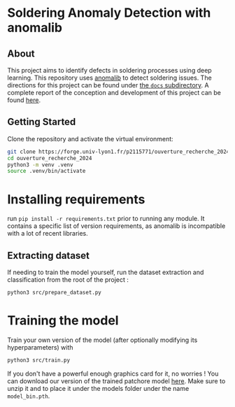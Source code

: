 # Soldering Anomaly Detection with anomalib


## About

This project aims to identify defects in soldering processes using deep learning. This repository uses [anomalib](https://github.com/openvinotoolkit/anomalib) to detect soldering issues. The directions for this project can be found under [the `docs` subdirectory](docs/Sujet_M1_2024_2.pdf). A complete report of the conception and development of this project can be found [here](docs/rapport.pdf).

## Getting Started

Clone the repository and activate the virtual environment:

```bash
git clone https://forge.univ-lyon1.fr/p2115771/ouverture_recherche_2024.git
cd ouverture_recherche_2024
python3 -m venv .venv
source .venv/bin/activate
```
# Installing requirements

run ```pip install -r requirements.txt``` prior to running any module. It contains a specific list of version requirements, as anomalib is incompatible with a lot of recent libraries.


## Extracting dataset

If needing to train the model yourself, run the dataset extraction and classification from the root of the project :

```bash
python3 src/prepare_dataset.py
```

# Training the model

Train your own version of the model (after optionally modifying its hyperparameters) with

```bash
python3 src/train.py
```

If you don't have a powerful enough graphics card for it, no worries ! 
You can download our version of the trained patchore model [here](https://drive.google.com/file/d/1JoaYigmb-G5rkovvWdrSJfxYui8qH4gC/view).
Make sure to unzip it and to place it under the models folder under the name `model_bin.pth`.